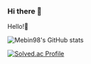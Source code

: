 ### Hi there 👋
Hello!👋 

![Mebin98's GitHub stats](https://github-readme-stats.vercel.app/api?username=mebin98&show_icons=true&theme=dark)

[![Solved.ac Profile](http://mazassumnida.wtf/api/v2/generate_badge?boj=mzmighty17)](https://solved.ac/mzmighty17/)
